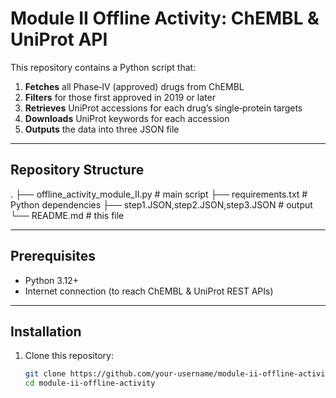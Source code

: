 # Module II Offline Activity: ChEMBL & UniProt API

This repository contains a Python script that:

1. **Fetches** all Phase‑IV (approved) drugs from ChEMBL  
2. **Filters** for those first approved in 2019 or later  
3. **Retrieves** UniProt accessions for each drug’s single‑protein targets  
4. **Downloads** UniProt keywords for each accession  
5. **Outputs** the data into three JSON file

---

## Repository Structure
. ├── offline_activity_module_II.py # main script ├── requirements.txt # Python dependencies ├── step1.JSON,step2.JSON,step3.JSON # output └── README.md # this file

---

## Prerequisites

- Python 3.12+  
- Internet connection (to reach ChEMBL & UniProt REST APIs)

---

## Installation

1. Clone this repository:
   ```bash
   git clone https://github.com/your-username/module-ii-offline-activity.git
   cd module-ii-offline-activity
